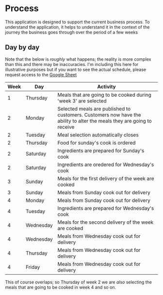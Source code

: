 # Process

This application is designed to support the current business process. To understand the application, it helps to understand it in the context of the journey the business goes through over the period of a few weeks

## Day by day

Note that the below is _roughly_ what happens; the reality is more complex than this and there may be inaccuracies. I'm including this here for illustrative purposes but if you want to see the actual schedule, please request access to the [Google Sheet](https://docs.google.com/spreadsheets/d/1LBY5p61E-bITjZvRc_GqADWdDG-Gdr5ABMS0XDCGsp8/edit#gid=1805924418)

| Week | Day       | Activity                                                                                                               |
| ---- | --------- | ---------------------------------------------------------------------------------------------------------------------- |
| 1    | Thursday  | Meals that are going to be cooked during 'week 3' are selected                                                         |
| 2    | Monday    | Selected meals are published to customers. Customers now have the ability to alter the meals they are going to receive |
| 2    | Tuesday   | Meal selection automatically closes                                                                                    |
| 2    | Thursday  | Food for sunday's cook is ordered                                                                                      |
| 2    | Saturday  | Ingredients are prepared for Sunday's cook                                                                             |
| 2    | Saturday  | Ingredients are oredered for Wednesday's cook                                                                          |
| 3    | Sunday    | Meals for the first delivery of the week are cooked                                                                    |
| 3    | Sunday    | Meals from Sunday cook out for delivery                                                                                |
| 4    | Monday    | Meals from Sunday cook out for delivery                                                                                |
| 4    | Tuesday   | Ingredients are prepared for Wednesday's cook                                                                          |
| 4    | Wednesday | Meals for the second delivery of the week are cooked                                                                   |
| 4    | Wednesday | Meals from Wednesday cook out for delivery                                                                             |
| 4    | Thursday  | Meals from Wednesday cook out for delivery                                                                             |
| 4    | Friday    | Meals from Wednesday cook out for delivery                                                                             |

This of course overlaps; so Thursday of week 2 we are _also_ selecting the meals that are going to be cooked in week 4 and so on.
